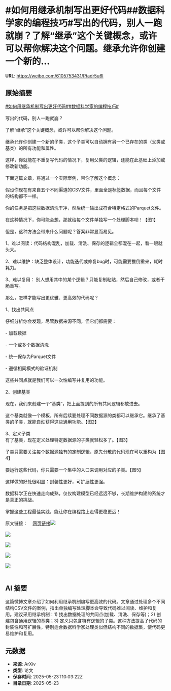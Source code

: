 # #如何用继承机制写出更好代码##数据科学家的编程技巧#写出的代码，别人一跑就崩？了解“继承”这个关键概念，或许可以帮你解决这个问题。继承允许你创建一个新的...

**URL**: https://weibo.com/6105753431/Ptadr5u6I

## 原始摘要

<a href="https://m.weibo.cn/search?containerid=231522type%3D1%26t%3D10%26q%3D%23%E5%A6%82%E4%BD%95%E7%94%A8%E7%BB%A7%E6%89%BF%E6%9C%BA%E5%88%B6%E5%86%99%E5%87%BA%E6%9B%B4%E5%A5%BD%E4%BB%A3%E7%A0%81%23&amp;extparam=%23%E5%A6%82%E4%BD%95%E7%94%A8%E7%BB%A7%E6%89%BF%E6%9C%BA%E5%88%B6%E5%86%99%E5%87%BA%E6%9B%B4%E5%A5%BD%E4%BB%A3%E7%A0%81%23" data-hide=""><span class="surl-text">#如何用继承机制写出更好代码#</span></a><a href="https://m.weibo.cn/search?containerid=231522type%3D1%26t%3D10%26q%3D%23%E6%95%B0%E6%8D%AE%E7%A7%91%E5%AD%A6%E5%AE%B6%E7%9A%84%E7%BC%96%E7%A8%8B%E6%8A%80%E5%B7%A7%23&amp;extparam=%23%E6%95%B0%E6%8D%AE%E7%A7%91%E5%AD%A6%E5%AE%B6%E7%9A%84%E7%BC%96%E7%A8%8B%E6%8A%80%E5%B7%A7%23" data-hide=""><span class="surl-text">#数据科学家的编程技巧#</span></a><br><br>写出的代码，别人一跑就崩？<br><br>了解“继承”这个关键概念，或许可以帮你解决这个问题。<br><br>继承允许你创建一个新的子类，这个子类可以自动拥有另一个已存在的类（父类或基类）的所有功能和属性。<br><br>这样，你就能在不重复写代码的情况下，复用父类的逻辑，还能在此基础上添加或修改新功能。<br><br>下面这篇文章，将通过一个实际案例，带你了解这个概念：<br><br>假设你现在有来自五个不同渠道的CSV文件，里面全是标签数据，而且每个文件的结构都不一样。<br><br>你的任务是把这些数据清洗干净，然后统一输出成符合特定格式的Parquet文件。<br><br>在这种情况下，你可能会想，那就给每个文件单独写一个处理脚本呗！【图1】<br><br>但是，这种方法会带来什么问题呢？答案非常显而易见。<br><br>1、难以阅读：代码结构混乱，加载、清洗、保存的逻辑全都混在一起，看一眼就头大。<br><br>2、难以维护：缺乏整体设计，功能迭代或修复bug时，可能需要推倒重来，耗时耗力。<br><br>3、难以复用： 别人想用其中的某个逻辑？只能复制粘贴，然后自己修改，或者干脆重写。<br><br>那么，怎样才能写出更优雅、更高效的代码呢？<br><br>1、找出共同点<br><br>仔细分析你会发现，尽管数据来源不同，但它们都需要：<br><br>- 加载数据<br><br>- 一个或多个数据清洗<br><br>- 统一保存为Parquet文件<br><br>- 遵循相同模式的验证机制<br><br>这些共同点就是我们可以一次性编写并复用的功能。<br><br>2、创建基类<br><br>现在，我们来创建一个“基类”，把上面提到的所有共同逻辑都放进去。<br><br>这个基类就像一个模板，所有后续要处理不同数据源的类都可以继承它。继承了基类的子类，就能自动获得这些通用功能。【图2】<br><br>3、定义子类<br>有了基类，现在定义处理特定数据源的子类就轻松多了。【图3】<br><br>子类只需要关注每个数据源独有的定制逻辑，原先分散的代码现在可以重构为【图4】<br><br>要运行这些代码，你只需要一个集中的入口来调用对应的子类。【图5】<br><br>这样做的好处很明显：封装性更好，可扩展性更强。<br><br>数据科学正在快速走向成熟，仅仅构建模型已经远远不够，长期维护构建的系统才是真正的挑战。<br><br>掌握这些工程最佳实践，能让你在编程路上走得更稳更远！<br><br>原文链接：<a href="https://weibo.cn/sinaurl?u=https%3A%2F%2Ftowardsdatascience.com%2Finheritance-a-software-engineering-concept-data-scientists-must-know-to-succeed%2F" data-hide=""><span class="url-icon"><img style="width: 1rem;height: 1rem" src="https://h5.sinaimg.cn/upload/2015/09/25/3/timeline_card_small_web_default.png" referrerpolicy="no-referrer"></span><span class="surl-text">网页链接</span></a><img style="" src="https://tvax2.sinaimg.cn/large/006Fd7o3ly1i1piv7k9i1j313210i48i.jpg" referrerpolicy="no-referrer"><br><br><img style="" src="https://tvax1.sinaimg.cn/large/006Fd7o3ly1i1pivs6lirj31ld1u0axz.jpg" referrerpolicy="no-referrer"><br><br><img style="" src="https://tvax1.sinaimg.cn/large/006Fd7o3ly1i1pivtlvsbj312q0la45l.jpg" referrerpolicy="no-referrer"><br><br><img style="" src="https://tvax1.sinaimg.cn/large/006Fd7o3ly1i1pivvyrv3j31cp17c4m7.jpg" referrerpolicy="no-referrer"><br><br><img style="" src="https://tvax3.sinaimg.cn/large/006Fd7o3ly1i1pivy26ssj31dz1a41ba.jpg" referrerpolicy="no-referrer"><br><br>

## AI 摘要

这篇微博文章介绍了如何利用继承机制编写更高效的代码。文章通过处理多个不同结构CSV文件的案例，指出单独编写处理脚本会导致代码难以阅读、维护和复用。建议采用继承机制：1) 找出数据处理的共同点(加载、清洗、保存等)；2) 创建包含通用逻辑的基类；3) 定义只包含特有逻辑的子类。这种方法提高了代码的封装性和可扩展性，特别适合数据科学家处理类似但结构不同的数据集，使代码更易维护和复用。

## 元数据

- **来源**: ArXiv
- **类型**: 论文
- **保存时间**: 2025-05-23T10:03:22Z
- **目录日期**: 2025-05-23
